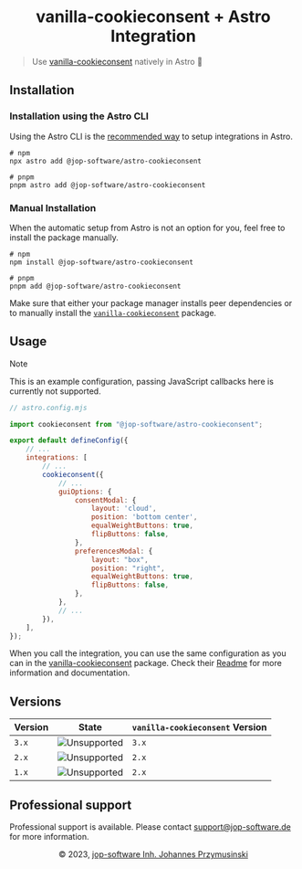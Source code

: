 <div align="center">
    <h1>vanilla-cookieconsent + Astro Integration</h1>
</div>

> Use [vanilla-cookieconsent](https://github.com/orestbida/cookieconsent) natively in Astro 🍪

## Installation

### Installation using the Astro CLI

Using the Astro CLI is the [recommended way](https://docs.astro.build/en/guides/integrations-guide/#automatic-integration-setup) to setup integrations in Astro.

```console
# npm
npx astro add @jop-software/astro-cookieconsent

# pnpm
pnpm astro add @jop-software/astro-cookieconsent
```

### Manual Installation

When the automatic setup from Astro is not an option for you, feel free to install the package manually.

```console
# npm
npm install @jop-software/astro-cookieconsent

# pnpm
pnpm add @jop-software/astro-cookieconsent
```

Make sure that either your package manager installs peer dependencies or to manually install the [`vanilla-cookieconsent`](https://www.npmjs.com/package/vanilla-cookieconsent) package.

## Usage

> [!NOTE]  
> This is an example configuration, passing JavaScript callbacks here is currently not supported.

```javascript
// astro.config.mjs

import cookieconsent from "@jop-software/astro-cookieconsent";

export default defineConfig({
    // ...
    integrations: [
        // ...
        cookieconsent({
            // ...
            guiOptions: {
                consentModal: {
                    layout: 'cloud',
                    position: 'bottom center',
                    equalWeightButtons: true,
                    flipButtons: false,
                },
                preferencesModal: {
                    layout: "box",
                    position: "right",
                    equalWeightButtons: true,
                    flipButtons: false,
                },
            },
            // ...
        }),
    ],
});
```

When you call the integration, you can use the same configuration as you can in the [vanilla-cookieconsent](https://github.com/orestbida/cookieconsent) package. 
Check their [Readme](https://github.com/orestbida/cookieconsent/blob/master/Readme.md) for more information and documentation.

## Versions

| Version | State | `vanilla-cookieconsent` Version |
| --- | --- | --- |
| `3.x` | ![Unsupported](https://img.shields.io/badge/active_support-green?style=for-the-badge) | `3.x` |
| `2.x` | ![Unsupported](https://img.shields.io/badge/security_and_enterprise-orange?style=for-the-badge) | `2.x` |
| `1.x` | ![Unsupported](https://img.shields.io/badge/unsupported-red?style=for-the-badge) | `2.x` |


## Professional support

Professional support is available. Please contact [support@jop-software.de](mailto:support@jop-software.de) for more information.

<div align=center>&copy 2023, <a href="https://jop-software.de">jop-software Inh. Johannes Przymusinski</a></div>
